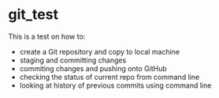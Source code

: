 # git_test

This is a test on how to:
- create a Git repository and copy to local machine
- staging and committing changes
- commiting changes and pushing onto GitHub
- checking the status of current repo from command line
- looking at history of previous commits using command line
